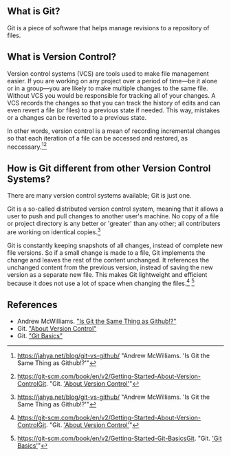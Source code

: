 ## What is Git?

Git is a piece of software that helps manage revisions to a repository of files.

## What is Version Control?

Version control systems (VCS) are tools used to make file management easier.  If you are working on any project over a period of time&mdash;be it alone or in a group&mdash;you are likely to make multiple changes to the same file.  Without VCS you would be responsible for tracking all of your changes.  A VCS records the changes so that you can track the history of edits and can even revert a  file (or files) to a previous state if needed. This way, mistakes or a changes can be reverted to a previous state.

In other words, version control is a mean of recording incremental changes so that each iteration of a file can be accessed and restored, as neccessary.[^mcwilliams][^git_about-vcs]

## How is Git different from other Version Control Systems?

There are many version control systems available; Git is just one. 

Git is a so-called distributed version control system, meaning that it allows a user to push and pull changes to another user's machine. No copy of a file or project directory is any better or 'greater' than any other;  all contributers are working on identical copies.[^mcwilliams]

Git is constantly keeping snapshots of all changes, instead of complete new file versions. So if a small change is made to a file, Git implements the change and leaves the rest of the content unchanged. It references the unchanged content from the previous version, instead of saving the new version as a separate new file. This makes Git lightweight and efficient because it does not use a lot of space when changing the files.[^git_about-vcs] [^git_basics]

<!--

##How to use Git?

In addition to installing Git locally in your machine, you also need a server to run Git in, which keeps all the stored files and their snapshots from every project collaborator. A great hosting server for Git is GitHub. For more information on Git vs GitHub, check out this article https://github.com/fkast/ca-web/blob/master/content/git-vs-github.md

[I am not sure that the content in this commented section helps to further the overall discussion of this article.]
-->

## References

* Andrew McWilliams. ["Is Git the Same Thing as Github!?"](https://jahya.net/blog/git-vs-github/)
* Git. ["About Version Control"](https://git-scm.com/book/en/v2/Getting-Started-About-Version-Control)
* Git. ["Git Basics"](https://git-scm.com/book/en/v2/Getting-Started-Git-Basics)


[^mcwilliams]: https://jahya.net/blog/git-vs-github/ "Andrew McWilliams. 'Is Git the Same Thing as Github!?'"
[^git_about-vcs]: https://git-scm.com/book/en/v2/Getting-Started-About-Version-ControlGit. "Git. ['About Version Control'](https://git-scm.com/book/en/v2/Getting-Started-About-Version-Control)"
[^git_basics]: https://git-scm.com/book/en/v2/Getting-Started-Git-BasicsGit. "Git. ['Git Basics'](https://git-scm.com/book/en/v2/Getting-Started-Git-Basics)"
